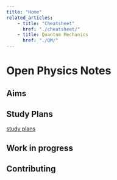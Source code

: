```yaml
---
title: "Home"
related_articles:
    - title: "Cheatsheet"
      href: "./cheatsheet/"
    - title: Quantum Mechanics
      href: "./QM/"
---
```


# Open Physics Notes

## Aims

## Study Plans

[study plans](./study_plans/)

## Work in progress

## Contributing

